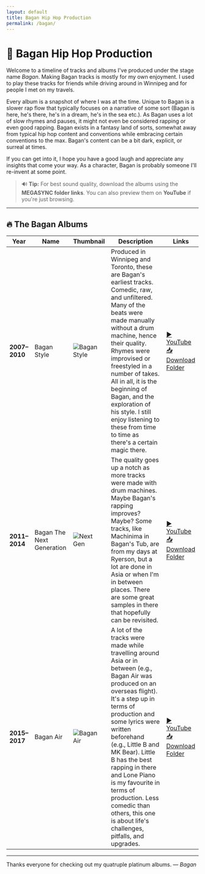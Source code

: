 ```yaml
---
layout: default
title: Bagan Hip Hop Production
permalink: /bagan/
---
```


# 🎤 Bagan Hip Hop Production

Welcome to a timeline of tracks and albums I've produced under the stage name *Bagan*. Making Bagan tracks is mostly for my own enjoyment. I used to play these tracks for friends while driving around in Winnipeg and for people I met on my travels.

Every album is a snapshot of where I was at the time. Unique to Bagan is a slower rap flow that typically focuses on a narrative of some sort (Bagan is here, he's there, he's in a dream, he's in the sea etc.). As Bagan uses a lot of slow rhymes and pauses, it might not even be considered rapping or even good rapping. Bagan exists in a fantasy land of sorts, somewhat away from typical hip hop content and conventions while embracing certain conventions to the max. Bagan's content can be a bit dark, explicit, or surreal at times.  

If you can get into it, I hope you have a good laugh and appreciate any insights that come your way. As a character, Bagan is probably someone I'll re-invent at some point.   

> 🔊 **Tip:** For best sound quality, download the albums using the **MEGASYNC folder links**. You can also preview them on **YouTube** if you're just browsing.

---

## 🔥 The Bagan Albums

| Year | Name | Thumbnail | Description | Links |
|------|------|-----------|-------------|-------|
| **2007–2010** | Bagan Style | ![Bagan Style](https://via.placeholder.com/80x80.png?text=2007–2010) | Produced in Winnipeg and Toronto, these are Bagan's earliest tracks. Comedic, raw, and unfiltered. Many of the beats were made manually without a drum machine, hence their quality. Rhymes were improvised or freestyled in a number of takes. All in all, it is the beginning of Bagan, and the exploration of his style. I still enjoy listening to these from time to time as there's a certain magic there. | <a href="https://youtu.be/AcSF6BUJC5g" target="_blank">▶️ YouTube</a><br><a href="https://mega.nz/folder/mtIxyC6Y#3fdqsJMIaipYeHryo3zGUA" target="_blank">📥 Download Folder</a> |
| **2011–2014** | Bagan The Next Generation | ![Next Gen](https://via.placeholder.com/80x80.png?text=2011–2014) | The quality goes up a notch as more tracks were made with drum machines. Maybe Bagan's rapping improves? Maybe? Some tracks, like Machinima in Bagan's Tub, are from my days at Ryerson, but a lot are done in Asia or when I'm in between places. There are some great samples in there that hopefully can be revisited. | <a href="https://youtu.be/DKIDSCJfZ3Y" target="_blank">▶️ YouTube</a><br><a href="https://mega.nz/folder/CowBzIJR#bll9vCV6hpiSqrcDXtU41g" target="_blank">📥 Download Folder</a> |
| **2015–2017** | Bagan Air | ![Bagan Air](https://via.placeholder.com/80x80.png?text=2015–2017) |  A lot of the tracks were made while travelling around Asia or in between (e.g., Bagan Air was produced on an overseas flight). It's a step up in terms of production and some lyrics were written beforehand (e.g., Little B and MK Bear). Little B has the best rapping in there and Lone Piano is my favourite in terms of production. Less comedic than others, this one is about life's challenges, pitfalls, and upgrades.  | <a href="https://youtu.be/LhQsktGmCoc" target="_blank">▶️ YouTube</a><br><a href="https://mega.nz/folder/Ct5kEBgC#B2MQI44h68D0sKd5hqB-dQ" target="_blank">📥 Download Folder</a> |

---

Thanks everyone for checking out my quatruple platinum albums.
— *Bagan*
